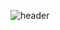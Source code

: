 ![header](https://Wel-Come.vercel.app/api?type=waving&color=gradient&height=300&section=header&text=capsule%20render&fontSize=90)
